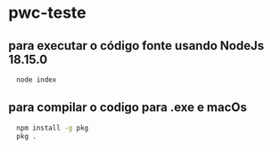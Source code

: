 # pwc-teste

## para executar o código fonte usando NodeJs 18.15.0

``` sh
  node index
```

## para compilar o codigo para .exe e macOs

``` sh
  npm install -g pkg
  pkg .
```

